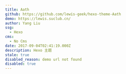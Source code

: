 ```yaml
---
title: Aath
github: https://github.com/lewis-geek/hexo-theme-Aath
demo: https://lewis.suclub.cn/
author: Yang Liu
ssg:
  - Hexo
cms:
  - No Cms
date: 2017-09-04T02:41:19.000Z
description: Hexo 主题
stale: true
disabled_reason: demo url not found
disabled: true
---
```

